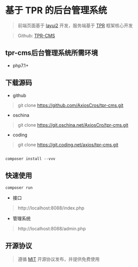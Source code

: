 基于 TPR 的后台管理系统
===============

> 前端页面基于 [layui2](https://www.layui.com/) 开发，服务端基于 [TPR](https://github.com/AxiosCros/tpr) 框架核心开发

> Github: [TPR-CMS](https://github.com/AxiosCros/tpr-cms)

## tpr-cms后台管理系统所需环境
* php7.1+

## 下载源码
* github
> git clone https://github.com/AxiosCros/tpr-cms.git

* oschina
> git clone https://git.oschina.net/AxiosCro/tpr-cms.git

* coding
> git clone https://git.coding.net/axios/tpr-cms.git

##
``` shell
composer install --vvv
```

## 快速使用

```shell
composer run
```

* 接口
 > http://localhost:8088/index.php
 
* 管理系统
 > http://localhost:8088/admin.php

## 开源协议
> 遵循 [MIT](./LICENSE) 开源协议发布，并提供免费使用